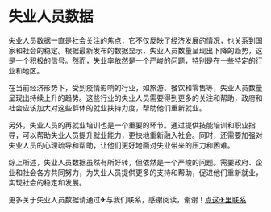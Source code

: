 # 失业人员数据

失业人员数据一直是社会关注的焦点，它不仅反映了经济发展的情况，也关系到国家和社会的稳定。根据最新发布的数据显示，失业人员数量呈现出下降的趋势，这是一个积极的信号。然而，失业率依然是一个严峻的问题，特别是在一些特定的行业和地区。

在当前经济形势下，受到疫情影响的行业，如旅游、餐饮和零售等，失业人员数量呈现出持续上升的趋势。这些行业的失业人员需要得到更多的关注和帮助，政府和社会应该加大对这些群体的就业扶持力度，帮助他们重新就业。

另外，失业人员的再就业培训也是一个重要的环节。通过提供技能培训和职业指导，可以帮助失业人员提升就业能力，更快地重新融入社会。同时，还需要加强对失业人员的心理疏导和帮助，让他们更好地面对失业带来的压力和困难。

综上所述，失业人员数据虽然有所好转，但依然是一个严峻的问题。需要政府、企业和社会各方共同努力，为失业人员提供更多的支持和帮助，促进他们重新就业，实现社会的稳定和发展。

更多关于失业人员数据请通过✈与我们联系，感谢阅读，谢谢！[点这✈里联系](https://d.k02.cc)